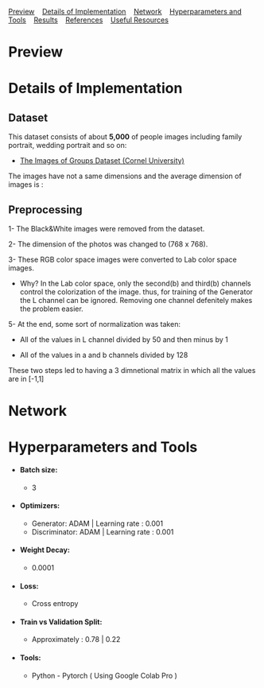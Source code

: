 <ins>[Preview](#preview)</ins>&nbsp;&nbsp;&nbsp;
<ins>[Details of Implementation](#Details-of-Implementation)</ins>&nbsp;&nbsp;&nbsp;
<ins>[Network](#Network)</ins>&nbsp;&nbsp;&nbsp;
<ins>[Hyperparameters and Tools](#Hyperparameters-and-Tools)</ins>&nbsp;&nbsp;&nbsp;
<ins>[Results](#Results)</ins>&nbsp;&nbsp;&nbsp;
<ins>[References](#References)</ins>&nbsp;&nbsp;&nbsp;
<ins>[Useful Resources](#Useful-Resources)</ins>&nbsp;&nbsp;&nbsp;
# Preview

# Details of Implementation

## Dataset 

This dataset consists of about **5,000** of people images including family portrait, wedding portrait and so on:
- [The Images of Groups Dataset (Cornel University)](http://chenlab.ece.cornell.edu/people/Andy/ImagesOfGroups.html)

The images have not a same dimensions and the average dimension of images is : 

## Preprocessing
1- The Black&White images were removed from the dataset.

2- The dimension of the photos was changed to (768 x 768).

3- These RGB color space images were converted to Lab color space images.
  
  - Why?
      In the Lab color space, only the second(b) and third(b) channels control the colorization of the image. thus, for training of the Generator
      the L channel can be ignored. Removing one channel defenitely makes the problem easier.

5- At the end, some sort of normalization was taken:
 - All of the values in L channel divided by 50 and then minus by 1 
 
 - All of the values in a and b channels divided by 128
 
 These two steps led to having a 3 dimnetional matrix in which all the values are in [-1,1]
 

# Network


# Hyperparameters and Tools
- #### Batch size: 
   - 3 
- #### Optimizers: 
   - Generator: ADAM | Learning rate : 0.001
   - Discriminator: ADAM | Learning rate : 0.001

- #### Weight Decay: 
   - 0.0001
- #### Loss: 
   - Cross entropy
- #### Train vs Validation Split: 
   - Approximately : 0.78 | 0.22  
- #### Tools: 
   - Python - Pytorch ( Using Google Colab Pro )




